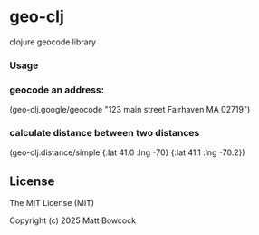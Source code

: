 # geo-clj

clojure geocode library

### Usage

### geocode an address:
(geo-clj.google/geocode "123 main street Fairhaven MA 02719")

### calculate distance between two distances
(geo-clj.distance/simple {:lat 41.0 :lng -70} {:lat 41.1 :lng -70.2})

## License

The MIT License (MIT)

Copyright (c) 2025 Matt Bowcock

